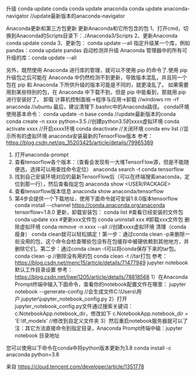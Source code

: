 升级
conda update conda
conda update anaconda
conda update anaconda-navigator    //update最新版本的anaconda-navigator
   
Anaconda更新和第三方包更新
更新Anaconda和它所包含的包
1、打开cmd，切换到Anaconda的Scripts目录下：./Anaconda3/Scripts
2、更新Anaconda
conda update conda
3、更新包：
conda update --all
指定升级某一个库，例如 pandas：conda update pandas
自动检测并升级 Anaconda 管理器中的所有可升级的库：conda update --all

另外，既然使用 Anaconda 进行库的管理，就可以不使用 pip 的命令了.使用 pip 升级包之后可能在 Anaconda 中仍然检测不到更新，导致版本混乱，并且同一个包在 pip 和 Anaconda 下所供升级的版本可能是不同的，就更凌乱了。
如果需要用到某些特别的包，在 Anaconda 中下载不到，但是 pip 中能看到，那就用 pip 进行安装好了。
卸载
计算机控制面板->程序与应用->卸载        //windows
rm -rf anaconda    //ubuntu
最后，建议清理下.bashrc中的Anaconda路径。 conda环境使用基本命令：
conda update -n base conda        //update最新版本的conda
conda create -n xxxx python=3.5   //创建python3.5的xxxx虚拟环境
conda activate xxxx               //开启xxxx环境
conda deactivate                  //关闭环境
conda env list                    //显示所有的虚拟环境
anaconda安装最新的TensorFlow版本
参考：https://blog.csdn.net/qq_35203425/article/details/79965389
1. 打开anaconda-prompt
2. 查看tensorflow各个版本：（查看会发现有一大堆TensorFlow源，但是不能随便选，选择可以用查找命令定位） anaconda search -t conda tensorflow 
3. 找到自己安装环境对应的最新TensorFlow后（可以在终端搜索anaconda，定位到那一行），然后查看指定包 anaconda show <USER/PACKAGE> 
4. 查看tensorflow版本信息 anaconda show anaconda/tensorflow 
5. 第4步会提供一个下载地址，使用下面命令就可安装1.8.0版本tensorflow
conda install --channel https://conda.anaconda.org/anaconda tensorflow=1.8.0
更新，卸载安装包：
conda list #查看已经安装的文件包
conda update xxx   #更新xxx文件包
conda uninstall xxx   #卸载xxx文件包
删除虚拟环境
conda remove -n xxxx --all //创建xxxx虚拟环境
清理（conda瘦身）
conda clean就可以轻松搞定！第一步：通过conda clean -p来删除一些没用的包，这个命令会检查哪些包没有在包缓存中被硬依赖到其他地方，并删除它们。第二步：通过conda clean -t可以将conda保存下来的tar包。
conda clean -p      //删除没有用的包
conda clean -t      //tar打包
参考：https://blog.csdn.net/menc15/article/details/71477949
jupyter notebook默认工作目录设置
参考：https://blog.csdn.net/liwei1205/article/details/78818568 1）在Anaconda Prompt终端中输入下面命令，查看你的notebook配置文件在哪里：
jupyter notebook --generate-config
//会生成文件C:\Users\用户\.jupyter\jupyter_notebook_config.py
2）打开jupyter_notebook_config.py文件通过搜索关键词：c.NotebookApp.notebook_dir，修改如下
c.NotebookApp.notebook_dir = 'E:\\tf_models'     //修改到自定义文件夹
3）然后重启notebook服务器就可以了 注：其它方法直接命令到指定目录，Anaconda Prompt终端中输：jupyter notebook 目录地址

您可以使用以下命令在conda中将python版本更新为3.8
conda install -c anaconda python=3.8



来自 <https://cloud.tencent.com/developer/article/1351778> 

